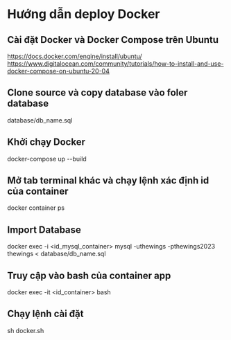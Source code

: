 # Hướng dẫn deploy Docker
## Cài đặt Docker và Docker Compose trên Ubuntu
https://docs.docker.com/engine/install/ubuntu/
https://www.digitalocean.com/community/tutorials/how-to-install-and-use-docker-compose-on-ubuntu-20-04

## Clone source và copy database vào foler database 
database/db_name.sql

## Khởi chạy Docker
docker-compose up --build

## Mở tab terminal khác và chạy lệnh xác định id của container
docker container ps

## Import Database
docker exec -i <id_mysql_container> mysql -uthewings -pthewings2023 thewings < database/db_name.sql

## Truy cập vào bash của container app
docker exec -it <id_container> bash

## Chạy lệnh cài đặt
sh docker.sh